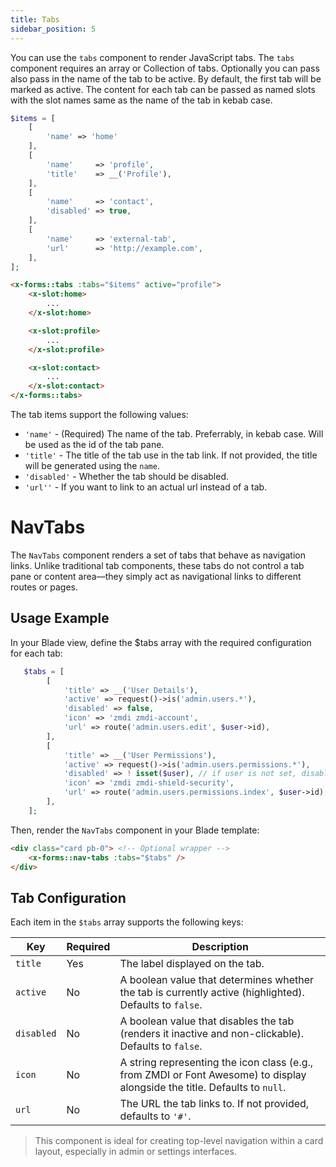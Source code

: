 ```yaml
---
title: Tabs
sidebar_position: 5
---
```


You can use the `tabs` component to render JavaScript tabs. The `tabs` component requires an array or Collection of tabs. Optionally you can pass also pass in the name of the tab to be active. By default, the first tab will be marked as active. The content for each tab can be passed as named slots with the slot names same as the name of the tab in kebab case.

```php
$items = [
    [
        'name' => 'home'
    ],
    [
        'name'     => 'profile',
        'title'    => __('Profile'),
    ],  
    [
        'name'     => 'contact',        
        'disabled' => true,
    ],
    [
        'name'     => 'external-tab',
        'url'      => 'http://example.com',
    ],
];
```

```html
<x-forms::tabs :tabs="$items" active="profile">
    <x-slot:home>
        ...
    </x-slot:home>

    <x-slot:profile>
        ...
    </x-slot:profile>

    <x-slot:contact>
        ...
    </x-slot:contact>
</x-forms::tabs>
```

The tab items support the following values:
- `'name'` - (Required) The name of the tab. Preferrably, in kebab case. Will be used as the id of the tab pane.
- `'title'` - The title of the tab use in the tab link. If not provided, the title will be generated using the `name`.
- `'disabled'` - Whether the tab should be disabled.
- `'url''` - If you want to link to an actual url instead of a tab.

# NavTabs
The `NavTabs` component renders a set of tabs that behave as navigation links. Unlike traditional tab components, these tabs do not control a tab pane or content area—they simply act as navigational links to different routes or pages.

## Usage Example
In your Blade view, define the $tabs array with the required configuration for each tab:
```php
   $tabs = [
        [
            'title' => __('User Details'),
            'active' => request()->is('admin.users.*'),
            'disabled' => false,
            'icon' => 'zmdi zmdi-account',
            'url' => route('admin.users.edit', $user->id),
        ],
        [
            'title' => __('User Permissions'),
            'active' => request()->is('admin.users.permissions.*'),
            'disabled' => ! isset($user), // if user is not set, disable the tab
            'icon' => 'zmdi zmdi-shield-security',
            'url' => route('admin.users.permissions.index', $user->id),
        ],
    ];
```
Then, render the `NavTabs` component in your Blade template:
```html
<div class="card pb-0"> <!-- Optional wrapper -->
    <x-forms::nav-tabs :tabs="$tabs" />
</div>
```

## Tab Configuration
Each item in the `$tabs` array supports the following keys:

| Key        | Required | Description                                                                                                                |
| ---------- | -------- | -------------------------------------------------------------------------------------------------------------------------- |
| `title`    | Yes      | The label displayed on the tab.                                                                                            |
| `active`   | No       | A boolean value that determines whether the tab is currently active (highlighted). Defaults to `false`.                    |
| `disabled` | No       | A boolean value that disables the tab (renders it inactive and non-clickable). Defaults to `false`.                        |
| `icon`     | No       | A string representing the icon class (e.g., from ZMDI or Font Awesome) to display alongside the title. Defaults to `null`. |
| `url`      | No       | The URL the tab links to. If not provided, defaults to `'#'`.                                                              |

> This component is ideal for creating top-level navigation within a card layout, especially in admin or settings interfaces.
